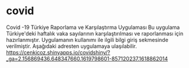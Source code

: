 # covid
Covid -19 Türkiye Raporlama ve Karşılaştırma Uygulaması
Bu uygulama Türkiye'deki haftalık vaka sayılarının karşılaştırılması ve raporlanması için hazırlanmıştır.
Uygulamanın kullanımı ile ilgili bilgi giriş sekmesinde verilmiştir.
Aşağıdaki adresten uygulamaya ulaşılabilir.
https://cenkicoz.shinyapps.io/covidshiny/?_ga=2.156869436.648347660.1619798601-857120237.1618862014
